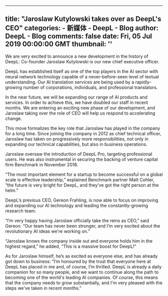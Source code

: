 
---
title: "Jaroslaw Kutylowski takes over as DeepL's CEO"
categories: 
    - 新媒体
    - DeepL - Blog
author: DeepL - Blog
comments: false
date: Fri, 05 Jul 2019 00:00:00 GMT
thumbnail: ''
---

<div>   
<p>         We are very excited to announce a new development in the history of DeepL: Co-founder Jaroslaw Kutylowski is our new chief executive officer.     </p>     <p>         DeepL has established itself as one of the top players in the AI sector with neural network technology capable of a never-before-seen level of textual understanding.         Our AI translation services are being used by a rapidly-growing number of corporations, individuals, and professional translators.     </p>     <p>         In the near future, we will be expanding our range of AI products and services. In order to achieve this, we have doubled our staff in recent months.         We are entering an exciting new phase of our development, and Jaroslaw taking over the role of CEO will help us respond to accelerating change.     </p>     <p>         This move formalizes the key role that Jaroslaw has played in the company for a long time.         Since joining the company in 2012 as chief technical officer, Jaroslaw has taken on progressively more responsibilities, not only in expanding our technical capabilities, but also in business operations.     </p>     <p>         Jaroslaw oversaw the introduction of DeepL Pro, targeting professional users. He was also instrumental in securing the backing of venture capital firm Benchmark in November 2018.     </p>     <p>         “The most important element for a startup to become successful on a global scale is effective leadership,” explained Benchmark partner Matt Cohler, “the future is very bright for DeepL, and they’ve got the right person at the helm.”     </p>     <p>         DeepL’s previous CEO, Gereon Frahling, is now able to focus on improving and expanding our AI technology and leading the constantly-growing research team.     </p>     <p>         “I’m very happy having Jaroslaw officially take the reins as CEO,” said Gereon. “Our team has never been stronger, and I’m very excited about the revolutionary AI ideas we're working on.”     </p>     <p>         “Jaroslaw knows the company inside out and everyone holds him in the highest regard,” he added, “This is a massive boost for DeepL!”     </p>     <p>         As for Jaroslaw himself, he’s as excited as everyone else, and has already got down to business: “I’m honoured by the trust that everyone here at DeepL has placed in me and, of course, I’m thrilled.         DeepL is already a daily companion for so many people, and we want to continue along the path to becoming one of the world's leading AI companies.         Of course, this means that the company needs to grow substantially, and I'm very pleased with the steps we've taken in recent months.”     </p>  
</div>
            